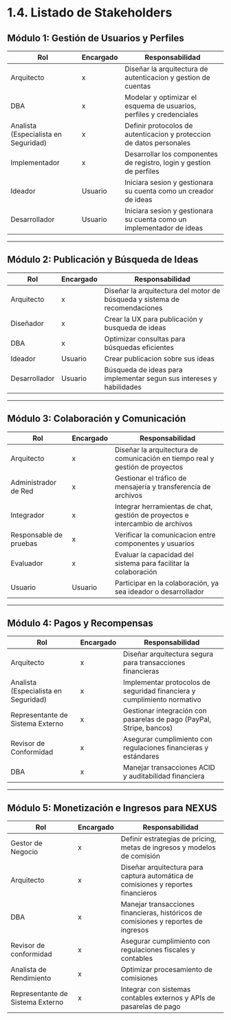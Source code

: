 # 1.4. Listado de Stakeholders

## Módulo 1: Gestión de Usuarios y Perfiles

|Rol|Encargado|Responsabilidad|
|-|-|-|
|Arquitecto|x|Diseñar la arquitectura de autenticacion y gestion de cuentas|
|DBA|x|Modelar y optimizar el esquema de usuarios, perfiles y credenciales|
|Analista (Especialista en Seguridad)|x|Definir protocolos de autenticacion y proteccion de datos personales|
|Implementador|x|Desarrollar los componentes de registro, login y gestion de perfiles|
|Ideador|Usuario|Iniciara sesion y gestionara su cuenta como un creador de ideas|
|Desarrollador|Usuario|Iniciara sesion y gestionara su cuenta como un implementador de ideas|
---

## Módulo 2: Publicación y Búsqueda de Ideas

|Rol|Encargado|Responsabilidad|
|-|-|-|
|Arquitecto|x|Diseñar la arquitectura del motor de búsqueda y sistema de recomendaciones|
|Diseñador|x|Crear la UX para publicación y busqueda de ideas|
|DBA|x|Optimizar consultas para búsquedas eficientes|
|Ideador|Usuario|Crear publicacion sobre sus ideas|
|Desarrollador|Usuario|Búsqueda de ideas para implementar segun sus intereses y habilidades|
---

## Módulo 3: Colaboración y Comunicación

|Rol|Encargado|Responsabilidad|
|-|-|-|
|Arquitecto|x|Diseñar la arquitectura de comunicación en tiempo real y gestión de proyectos|
|Administrador de Red|x|Gestionar el tráfico de mensajería y transferencia de archivos|
|Integrador|x|Integrar herramientas de chat, gestión de proyectos e intercambio de archivos|
|Responsable de pruebas|x|Verificar la comunicacion entre componentes y usuarios|
|Evaluador|x|Evaluar la capacidad del sistema para facilitar la colaboración|
|Usuario|Usuario|Participar en la colaboración, ya sea ideador o desarrollador|
---

## Módulo 4: Pagos y Recompensas
|Rol|Encargado|Responsabilidad|
|-|-|-|
|Arquitecto|x|Diseñar arquitectura segura para transacciones financieras|
|Analista (Especialista en Seguridad) |x|Implementar protocolos de seguridad financiera y cumplimiento normativo|
|Representante de Sistema Externo|x| Gestionar integración con pasarelas de pago (PayPal, Stripe, bancos)|
|Revisor de Conformidad|x|Asegurar cumplimiento con regulaciones financieras y estándares|
|DBA|x|Manejar transacciones ACID y auditabilidad financiera|
---

## Módulo 5: Monetización e Ingresos para NEXUS
|Rol|Encargado|Responsabilidad|
|-|-|-|
|Gestor de Negocio|x|Definir estrategias de pricing, metas de ingresos y modelos de comisión|
|Arquitecto|x|Diseñar arquitectura para captura automática de comisiones y reportes financieros|
|DBA|x|Manejar transacciones financieras, históricos de comisiones y reportes de ingresos|
|Revisor de conformidad|x|Asegurar cumplimiento con regulaciones fiscales y contables|
|Analista de Rendimiento|x|Optimizar procesamiento de comisiones|
|Representante de Sistema Externo|x|Integrar con sistemas contables externos y APIs de pasarelas de pago|
